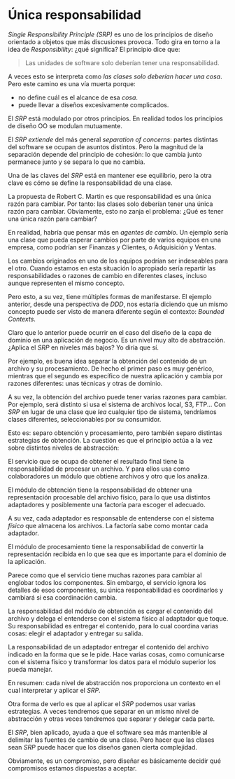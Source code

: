 # Única responsabilidad

_Single Responsibility Principle (SRP)_ es uno de los principios de diseño orientado a objetos que más discusiones provoca. Todo gira en torno a la idea de _Responsibility_: ¿qué significa? El principio dice que:

> Las unidades de software solo deberían tener una responsabilidad.

A veces esto se interpreta como _las clases solo deberían hacer una cosa_. Pero este camino es una vía muerta porque:

* no define cuál es el alcance de esa _cosa_.
* puede llevar a diseños excesivamente complicados.

El _SRP_ está modulado por otros principios. En realidad todos los principios de diseño OO se modulan mutuamente.

El _SRP_ _extiende_ del más general _separation of concerns_: partes distintas del software se ocupan de asuntos distintos. Pero la magnitud de la separación depende del principio de cohesión: lo que cambia junto permanece junto y se separa lo que no cambia.

Una de las claves del _SRP_ está en mantener ese equilibrio, pero la otra clave es cómo se define la responsabilidad de una clase.

La propuesta de Robert C. Martin es que responsabilidad es una única razón para cambiar. Por tanto: las clases solo deberían tener una única razón para cambiar. Obviamente, esto no zanja el problema: ¿Qué es tener una única razón para cambiar?

En realidad, habría que pensar más en _agentes de cambio_. Un ejemplo sería una clase que pueda esperar cambios por parte de varios equipos en una empresa, como podrían ser Finanzas y Clientes, o Adquisición y Ventas.

Los cambios originados en uno de los equipos podrían ser indeseables para el otro. Cuando estamos en esta situación lo apropiado sería repartir las responsabilidades o razones de cambio en diferentes clases, incluso aunque representen el mismo concepto.

Pero esto, a su vez, tiene múltiples formas de manifestarse. El ejemplo anterior, desde una perspectiva de _DDD_, nos estaría diciendo que un mismo concepto puede ser visto de manera diferente según el contexto: _Bounded Contexts_.

Claro que lo anterior puede ocurrir en el caso del diseño de la capa de dominio en una aplicación de negocio. Es un nivel muy alto de abstracción. ¿Aplica el _SRP_ en niveles más bajos? Yo diría que sí.

Por ejemplo, es buena idea separar la obtención del contenido de un archivo y su procesamiento. De hecho el primer paso es muy genérico, mientras que el segundo es específico de nuestra aplicación y cambia por razones diferentes: unas técnicas y otras de dominio.

A su vez, la obtención del archivo puede tener varias razones para cambiar. Por ejemplo, será distinto si usa el sistema de archivos local, S3, FTP... Con _SRP_ en lugar de una clase que _lea_ cualquier tipo de sistema, tendríamos clases diferentes, seleccionables por su consumidor.

Esto es: separo obtención y procesamiento, pero también separo distintas estrategias de obtención. La cuestión es que el principio actúa a la vez sobre distintos niveles de abstracción:

El servicio que se ocupa de obtener el resultado final tiene la responsabilidad de procesar un archivo. Y para ellos usa como colaboradores un módulo que obtiene archivos y otro que los analiza.

El módulo de obtención tiene la responsabilidad de obtener una representación procesable del archivo físico, para lo que usa distintos adaptadores y posiblemente una factoría para escoger el adecuado.

A su vez, cada adaptador es responsable de entenderse con el sistema _físico_ que almacena los archivos. La factoría sabe como montar cada adaptador.

El módulo de procesamiento tiene la responsabilidad de convertir la representación recibida en lo que sea que es importante para el dominio de la aplicación.

Parece como que el servicio tiene muchas razones para cambiar al englobar todos los componentes. Sin embargo, el servicio ignora los detalles de esos componentes, su única responsabilidad es coordinarlos y cambiará si esa coordinación cambia.

La responsabilidad del módulo de obtención es cargar el contenido del archivo y delega el entenderse con el sistema físico al adaptador que toque. Su responsabilidad es entregar el contenido, para lo cual coordina varias cosas: elegir el adaptador y entregar su salida.

La responsabilidad de un adaptador entregar el contenido del archivo indicado en la forma que se le pide. Hace varias cosas, como comunicarse con el sistema físico y transformar los datos para el módulo superior los pueda manejar.

En resumen: cada nivel de abstracción nos proporciona un contexto en el cual interpretar y aplicar el _SRP_.

Otra forma de verlo es que al aplicar el _SRP_ podemos usar varias estrategias. A veces tendremos que separar en un mismo nivel de abstracción y otras veces tendremos que separar y delegar cada parte.

El _SRP_, bien aplicado, ayuda a que el software sea más mantenible al delimitar las fuentes de cambio de una clase. Pero hacer que las clases sean _SRP_ puede hacer que los diseños ganen cierta complejidad.

Obviamente, es un compromiso, pero diseñar es básicamente decidir qué compromisos estamos dispuestas a aceptar.